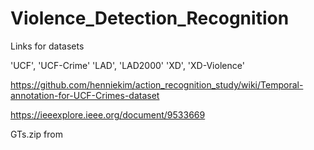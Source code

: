 # Violence_Detection_Recognition

Links for datasets

'UCF', 'UCF-Crime'
'LAD', 'LAD2000'
'XD', 'XD-Violence'

https://github.com/henniekim/action_recognition_study/wiki/Temporal-annotation-for-UCF-Crimes-dataset

https://ieeexplore.ieee.org/document/9533669

GTs.zip from
